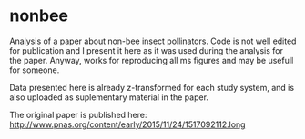 # nonbee

Analysis of a paper about non-bee insect pollinators. Code is not well edited for publication and I present it here as it was used during the analysis for the paper. Anyway, works for reproducing all ms figures and may be usefull for someone.

Data presented here is already z-transformed for each study system, and is also uploaded as suplementary material in the paper.

The original paper is published here: http://www.pnas.org/content/early/2015/11/24/1517092112.long

